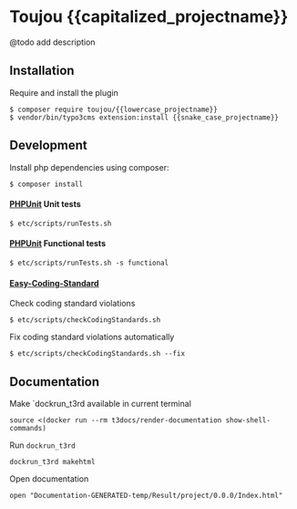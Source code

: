 # Toujou {{capitalized_projectname}}

@todo add description

## Installation

Require and install the plugin

    $ composer require toujou/{{lowercase_projectname}}
    $ vendor/bin/typo3cms extension:install {{snake_case_projectname}}

## Development

Install php dependencies using composer:

    $ composer install

#### [PHPUnit](https://phpunit.de) Unit tests

    $ etc/scripts/runTests.sh

#### [PHPUnit](https://phpunit.de) Functional tests

    $ etc/scripts/runTests.sh -s functional


#### [Easy-Coding-Standard](https://github.com/Symplify/EasyCodingStandard)

Check coding standard violations

    $ etc/scripts/checkCodingStandards.sh

Fix coding standard violations automatically

    $ etc/scripts/checkCodingStandards.sh --fix


## Documentation

Make `dockrun_t3rd available in current terminal

    source <(docker run --rm t3docs/render-documentation show-shell-commands)

Run `dockrun_t3rd`

    dockrun_t3rd makehtml

Open documentation

    open "Documentation-GENERATED-temp/Result/project/0.0.0/Index.html"
